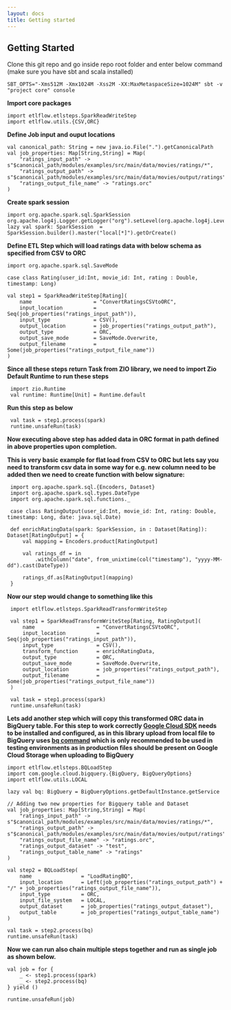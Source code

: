 ```yaml
---
layout: docs
title: Getting started
---
```


## Getting Started

Clone this git repo and go inside repo root folder and enter below command (make sure you have sbt and scala installed)

    SBT_OPTS="-Xms512M -Xmx1024M -Xss2M -XX:MaxMetaspaceSize=1024M" sbt -v "project core" console

**Import core packages**

    import etlflow.etlsteps.SparkReadWriteStep
    import etlflow.utils.{CSV,ORC}
    
**Define Job input and ouput locations**

    val canonical_path: String = new java.io.File(".").getCanonicalPath
    val job_properties: Map[String,String] = Map(
        "ratings_input_path" -> s"$canonical_path/modules/examples/src/main/data/movies/ratings/*",
        "ratings_output_path" -> s"$canonical_path/modules/examples/src/main/data/movies/output/ratings",
        "ratings_output_file_name" -> "ratings.orc"
    )

**Create spark session**   
   
    import org.apache.spark.sql.SparkSession
    org.apache.log4j.Logger.getLogger("org").setLevel(org.apache.log4j.Level.WARN)
    lazy val spark: SparkSession  = SparkSession.builder().master("local[*]").getOrCreate()

**Define ETL Step which will load ratings data with below schema as specified from CSV to ORC**          
          
    import org.apache.spark.sql.SaveMode
    
    case class Rating(user_id:Int, movie_id: Int, rating : Double, timestamp: Long)
    
    val step1 = SparkReadWriteStep[Rating](
        name                    = "ConvertRatingsCSVtoORC",
        input_location          = Seq(job_properties("ratings_input_path")),
        input_type              = CSV(),
        output_location         = job_properties("ratings_output_path"),
        output_type             = ORC,
        output_save_mode        = SaveMode.Overwrite,
        output_filename         = Some(job_properties("ratings_output_file_name"))
    )
     
**Since all these steps return Task from ZIO library, we need to import Zio Default Runtime to run these steps**
     
     import zio.Runtime
     val runtime: Runtime[Unit] = Runtime.default
          
**Run this step as below**

     val task = step1.process(spark)
     runtime.unsafeRun(task)
       
**Now executing above step has added data in ORC format in path defined in above properties upon completion.** 

**This is very basic example for flat load from CSV to ORC but lets say you need to transform csv data in some way for e.g. new column need to be added then we need to create function with below signature:**
        
     import org.apache.spark.sql.{Encoders, Dataset}
     import org.apache.spark.sql.types.DateType
     import org.apache.spark.sql.functions._
     
     case class RatingOutput(user_id:Int, movie_id: Int, rating: Double, timestamp: Long, date: java.sql.Date)
     
     def enrichRatingData(spark: SparkSession, in : Dataset[Rating]): Dataset[RatingOutput] = {
         val mapping = Encoders.product[RatingOutput]
     
         val ratings_df = in
             .withColumn("date", from_unixtime(col("timestamp"), "yyyy-MM-dd").cast(DateType))
         
         ratings_df.as[RatingOutput](mapping)
     }
       
**Now our step would change to something like this**
     
     import etlflow.etlsteps.SparkReadTransformWriteStep
     
     val step1 = SparkReadTransformWriteStep[Rating, RatingOutput](
         name                    = "ConvertRatingsCSVtoORC",
         input_location          = Seq(job_properties("ratings_input_path")),
         input_type              = CSV(),
         transform_function      = enrichRatingData,
         output_type             = ORC,
         output_save_mode        = SaveMode.Overwrite,
         output_location         = job_properties("ratings_output_path"),
         output_filename         = Some(job_properties("ratings_output_file_name"))
     )
     
     val task = step1.process(spark)
     runtime.unsafeRun(task)
       
**Lets add another step which will copy this transformed ORC data in BigQuery table. 
For this step to work correctly [Google Cloud SDK](https://cloud.google.com/sdk/install) needs to be installed and configured, 
as in this library upload from local file to BigQuery uses [bq command](https://cloud.google.com/bigquery/docs/bq-command-line-tool) which is only recommended to be used in testing environments as in production files should be present on Google Cloud Storage when uploading to BigQuery**

    import etlflow.etlsteps.BQLoadStep
    import com.google.cloud.bigquery.{BigQuery, BigQueryOptions}
    import etlflow.utils.LOCAL
    
    lazy val bq: BigQuery = BigQueryOptions.getDefaultInstance.getService
    
    // Adding two new properties for Bigquery table and Dataset
    val job_properties: Map[String,String] = Map(
        "ratings_input_path" -> s"$canonical_path/modules/examples/src/main/data/movies/ratings/*",
        "ratings_output_path" -> s"$canonical_path/modules/examples/src/main/data/movies/output/ratings",
        "ratings_output_file_name" -> "ratings.orc",
        "ratings_output_dataset" -> "test",
        "ratings_output_table_name" -> "ratings"
    )
    
    val step2 = BQLoadStep(
        name                = "LoadRatingBQ",
        input_location      = Left(job_properties("ratings_output_path") + "/" + job_properties("ratings_output_file_name")),
        input_type          = ORC,
        input_file_system   = LOCAL,
        output_dataset      = job_properties("ratings_output_dataset"),
        output_table        = job_properties("ratings_output_table_name")
    )
    
    val task = step2.process(bq)
    runtime.unsafeRun(task)

**Now we can run also chain multiple steps together and run as single job as shown below.**

    val job = for {
        _ <- step1.process(spark)
        _ <- step2.process(bq)
    } yield ()
    
    runtime.unsafeRun(job)



